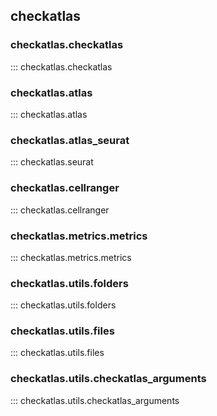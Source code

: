 ## checkatlas

### checkatlas.checkatlas

::: checkatlas.checkatlas


### checkatlas.atlas

::: checkatlas.atlas


### checkatlas.atlas_seurat

::: checkatlas.seurat


### checkatlas.cellranger

::: checkatlas.cellranger


### checkatlas.metrics.metrics

::: checkatlas.metrics.metrics


### checkatlas.utils.folders

::: checkatlas.utils.folders


### checkatlas.utils.files

::: checkatlas.utils.files


### checkatlas.utils.checkatlas_arguments

::: checkatlas.utils.checkatlas_arguments
